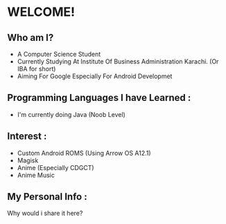 # WELCOME! 

## Who am I?
- A Computer Science Student 
- Currently Studying At Institute Of Business Administration Karachi. (Or IBA for short)
- Aiming For Google Especially For Android Developmet


## Programming Languages I have Learned :
- I'm currently doing Java (Noob Level)


## Interest :
- Custom Android ROMS (Using Arrow OS A12.1)
- Magisk
- Anime (Especially CDGCT)
- Anime Music


## My Personal Info :
Why would i share it here?

<!--
**awasay905/awasay905** is a ✨ _special_ ✨ repository because its `README.md` (this file) appears on your GitHub profile.

Here are some ideas to get you started:

- 🔭 I’m currently working on ...
- 🌱 I’m currently learning ...
- 👯 I’m looking to collaborate on ...
- 🤔 I’m looking for help with ...
- 💬 Ask me about ...
- 📫 How to reach me: ...
- 😄 Pronouns: ...
- ⚡ Fun fact: ...
-->

